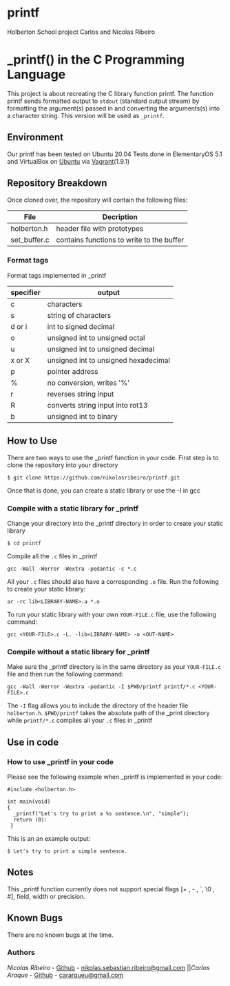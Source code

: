 # printf
Holberton School project
Carlos and Nicolas Ribeiro

# _printf() in the C Programming Language
This project is about recreating the C library function printf. The function printf sends formatted output to `stdout` (standard output stream) by formatting the argument(s) passed in and converting the arguments(s) into a character string. This version will be used as `_printf`.

## Environment
Our printf has been tested on Ubuntu 20.04
Tests done in ElementaryOS 5.1 and  VirtualBox on [Ubuntu](https://atlas.hashicorp.com/ubuntu/boxes/trusty64) via [Vagrant](https://www.vagrantup.com/)(1.9.1)

## Repository Breakdown
Once cloned over, the repository will contain the following files:

|   **File**    |  **Decription**                       |
|---------------|---------------------------------------|
| holberton.h   | header file with prototypes           |
| set_buffer.c     | contains functions to write to the buffer |


### Format tags
Format tags implemented in _printf

| **specifier** | **output**                            |
|---------------|---------------------------------------|
| c             | characters                            |
| s             | string of characters                  |
| d or i        | int to signed decimal                 |
| o             | unsigned int to unsigned octal        |
| u             | unsigned int to unsigned decimal      |
| x or X        | unsigned int to unsigned hexadecimal  |
| p             | pointer address                       |
| %             | no conversion, writes '%'             |
| r             | reverses string input                 |
| R             | converts string input into rot13      |
| b             | unsigned int to binary                |

## How to Use
There are two ways to use the _printf function in your code.
First step is to clone the repository into your directory
```
$ git clone https://github.com/nikolasribeiro/printf.git
```
Once that is done, you can create a static library or use the -I in gcc

### Compile with a static library for _printf
Change your directory into the _printf directory in order to create your static library
```
$ cd printf
```
Compile all the `.c` files in _printf
```
gcc -Wall -Werror -Wextra -pedantic -c *.c
```
All your `.c` files should also have a corresponding `.o` file. Run the following to create your static library:
```
ar -rc lib<LIBRARY-NAME>.a *.o
```
To run your static library with your own `YOUR-FILE.c` file, use the following command:
```
gcc <YOUR-FILE>.c -L. -lib<LIBRARY-NAME> -o <OUT-NAME>
```
### Compile without a static library for _printf
Make sure the _printf directory is in the same directory as your `YOUR-FILE.c` file and then run the following command:
```
gcc -Wall -Werror -Wextra -pedantic -I $PWD/printf printf/*.c <YOUR-FILE>.c
```
The `-I` flag allows you to include the directory of the header file `holberton.h`. `$PWD/printf` takes the absolute path of the _print directory while `printf/*.c` compiles all your `.c` files in _printf

## Use in code
### How to use _printf in your code
Please see the following example when _printf is implemented in your code:

```
#include <holberton.h>

int main(void)
{
  _printf("Let's try to print a %s sentence.\n", "simple");
  return (0):
 }
```
This is an an example output:
```
$ Let's try to print a simple sentence.
```
## Notes
This _printf function currently does not support special flags [+ , - , `, \0 , #], field, width or precision.

## Known Bugs
There are no known bugs at the time.

### Authors
*Nicolas Ribeiro* - [Github](https://github.com/nikolasribeiro) - nikolas.sebastian.ribeiro@gmail.com
||*Carlos Araque* - [Github](https://github.com/carlosaraque22) - cararqueu@gmail.com
